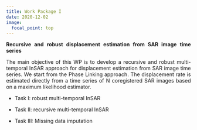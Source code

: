 ```yaml
---
title: Work Package I
date: 2020-12-02
image:
  focal_point: top
---
```


<style>
body {
text-align: justify}
</style>


<strong> Recursive and robust displacement estimation from SAR image time series </strong>

The main objective of this WP is to develop a recursive and robust multi-temporal InSAR approach for displacement estimation from SAR image time series. We start from the Phase Linking approach. The displacement rate is estimated directly from a time series of N coregistered SAR images based on a maximum likelihood estimator.

  - Task I: robust multi-temporal InSAR

  - Task II: recursive multi-temporal InSAR 

  - Task III: Missing data imputation
